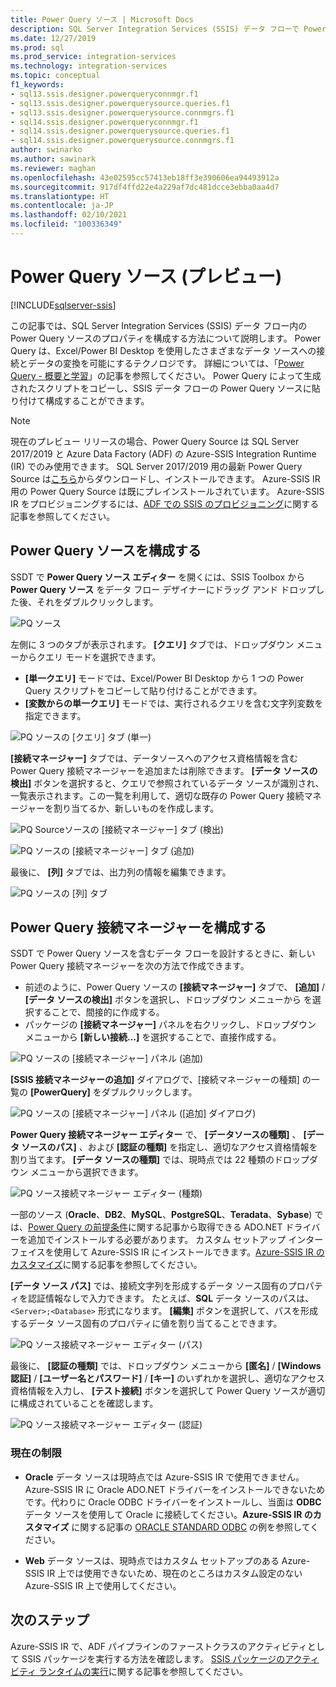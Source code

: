 ```yaml
---
title: Power Query ソース | Microsoft Docs
description: SQL Server Integration Services (SSIS) データ フローで Power Query ソースを構成する方法について説明します。
ms.date: 12/27/2019
ms.prod: sql
ms.prod_service: integration-services
ms.technology: integration-services
ms.topic: conceptual
f1_keywords:
- sql13.ssis.designer.powerqueryconnmgr.f1
- sql13.ssis.designer.powerquerysource.queries.f1
- sql13.ssis.designer.powerquerysource.connmgrs.f1
- sql14.ssis.designer.powerqueryconnmgr.f1
- sql14.ssis.designer.powerquerysource.queries.f1
- sql14.ssis.designer.powerquerysource.connmgrs.f1
author: swinarko
ms.author: sawinark
ms.reviewer: maghan
ms.openlocfilehash: 43e02595cc57413eb18ff3e390606ea94493912a
ms.sourcegitcommit: 917df4ffd22e4a229af7dc481dcce3ebba0aa4d7
ms.translationtype: HT
ms.contentlocale: ja-JP
ms.lasthandoff: 02/10/2021
ms.locfileid: "100336349"
---
```

# <a name="power-query-source-preview"></a>Power Query ソース (プレビュー)

[!INCLUDE[sqlserver-ssis](../../includes/applies-to-version/sqlserver-ssis.md)]

この記事では、SQL Server Integration Services (SSIS) データ フロー内の Power Query ソースのプロパティを構成する方法について説明します。 Power Query は、Excel/Power BI Desktop を使用したさまざまなデータ ソースへの接続とデータの変換を可能にするテクノロジです。 詳細については、「[Power Query - 概要と学習](https://support.office.com/article/power-query-overview-and-learning-ed614c81-4b00-4291-bd3a-55d80767f81d)」の記事を参照してください。 Power Query によって生成されたスクリプトをコピーし、SSIS データ フローの Power Query ソースに貼り付けて構成することができます。
  
> [!NOTE]
> 現在のプレビュー リリースの場合、Power Query Source は SQL Server 2017/2019 と Azure Data Factory (ADF) の Azure-SSIS Integration Runtime (IR) でのみ使用できます。 SQL Server 2017/2019 用の最新 Power Query Source は[こちら](https://www.microsoft.com/download/details.aspx?id=100619)からダウンロードし、インストールできます。 Azure-SSIS IR 用の Power Query Source は既にプレインストールされています。 Azure-SSIS IR をプロビジョニングするには、[ADF での SSIS のプロビジョニング](/azure/data-factory/tutorial-deploy-ssis-packages-azure)に関する記事を参照してください。

## <a name="configure-the-power-query-source"></a>Power Query ソースを構成する

SSDT で **Power Query ソース エディター** を開くには、SSIS Toolbox から **Power Query ソース** をデータ フロー デザイナーにドラッグ アンド ドロップした後、それをダブルクリックします。  

![PQ ソース](media/power-query-source/pq-source.png)

左側に 3 つのタブが表示されます。 **[クエリ]** タブでは、ドロップダウン メニューからクエリ モードを選択できます。
-   **[単一クエリ]** モードでは、Excel/Power BI Desktop から 1 つの Power Query スクリプトをコピーして貼り付けることができます。
-   **[変数からの単一クエリ]** モードでは、実行されるクエリを含む文字列変数を指定できます。

![PQ ソースの [クエリ] タブ (単一)](media/power-query-source/pq-source-queries-tab-single.png)

**[接続マネージャー]** タブでは、データソースへのアクセス資格情報を含む Power Query 接続マネージャーを追加または削除できます。 **[データ ソースの検出]** ボタンを選択すると、クエリで参照されているデータ ソースが識別され、一覧表示されます。この一覧を利用して、適切な既存の Power Query 接続マネージャーを割り当てるか、新しいものを作成します。

![PQ Sourceソースの [接続マネージャー] タブ (検出)](media/power-query-source/pq-source-connection-managers-tab-detect.png)

![PQ ソースの [接続マネージャー] タブ (追加)](media/power-query-source/pq-source-connection-managers-tab-add.png)

最後に、 **[列]** タブでは、出力列の情報を編集できます。

![PQ ソースの [列] タブ](media/power-query-source/pq-source-columns-tab.png)

## <a name="configure-the-power-query-connection-manager"></a>Power Query 接続マネージャーを構成する

SSDT で Power Query ソースを含むデータ フローを設計するときに、新しい Power Query 接続マネージャーを次の方法で作成できます。
- 前述のように、Power Query ソースの **[接続マネージャー]** タブで、 **[追加]** / **[データ ソースの検出]** ボタンを選択し、ドロップダウン メニューから **<New connection...>** を選択することで、間接的に作成する。
- パッケージの **[接続マネージャー]** パネルを右クリックし、ドロップダウン メニューから **[新しい接続...]** を選択することで、直接作成する。

![PQ ソースの [接続マネージャー] パネル (追加)](media/power-query-source/pq-source-connection-managers-panel-add.png)

**[SSIS 接続マネージャーの追加]** ダイアログで、[接続マネージャーの種類] の一覧の **[PowerQuery]** をダブルクリックします。

![PQ ソースの [接続マネージャー] パネル ([追加] ダイアログ)](media/power-query-source/pq-source-connection-managers-panel-add-dialog.png)

**Power Query 接続マネージャー エディター** で、 **[データソースの種類]** 、 **[データ ソースのパス]** 、および **[認証の種類]** を指定し、適切なアクセス資格情報を割り当てます。 **[データ ソースの種類]** では、現時点では 22 種類のドロップダウン メニューから選択できます。

![PQ ソース接続マネージャー エディター (種類)](media/power-query-source/pq-source-connection-manager-editor-kind.png)

一部のソース (**Oracle**、**DB2**、**MySQL**、**PostgreSQL**、**Teradata**、**Sybase**) では、[Power Query の前提条件](/power-bi/desktop-data-source-prerequisites)に関する記事から取得できる ADO.NET ドライバーを追加でインストールする必要があります。 カスタム セットアップ インターフェイスを使用して Azure-SSIS IR にインストールできます。[Azure-SSIS IR のカスタマイズ](/azure/data-factory/how-to-configure-azure-ssis-ir-custom-setup)に関する記事を参照してください。

**[データ ソース パス]** では、接続文字列を形成するデータ ソース固有のプロパティを認証情報なしで入力できます。 たとえば、**SQL** データ ソースのパスは、`<Server>;<Database>` 形式になります。 **[編集]** ボタンを選択して、パスを形成するデータ ソース固有のプロパティに値を割り当てることできます。

![PQ ソース接続マネージャー エディター (パス)](media/power-query-source/pq-source-connection-manager-editor-path.png)

最後に、 **[認証の種類]** では、ドロップダウン メニューから **[匿名]** / **[Windows 認証]** / **[ユーザー名とパスワード]** / **[キー]** のいずれかを選択し、適切なアクセス資格情報を入力し、 **[テスト接続]** ボタンを選択して Power Query ソースが適切に構成されていることを確認します。

![PQ ソース接続マネージャー エディター (認証)](media/power-query-source/pq-source-connection-manager-editor-authentication.png)

### <a name="current-limitations"></a>現在の制限

-   **Oracle** データ ソースは現時点では Azure-SSIS IR で使用できません。Azure-SSIS IR に Oracle ADO.NET ドライバーをインストールできないためです。代わりに Oracle ODBC ドライバーをインストールし、当面は **ODBC** データ ソースを使用して Oracle に接続してください。**Azure-SSIS IR のカスタマイズ** に関する記事の [ORACLE STANDARD ODBC](/azure/data-factory/how-to-configure-azure-ssis-ir-custom-setup) の例を参照してください。

-   **Web** データ ソースは、現時点ではカスタム セットアップのある Azure-SSIS IR 上では使用できないため、現在のところはカスタム設定のない Azure-SSIS IR 上で使用してください。

## <a name="next-steps"></a>次のステップ
Azure-SSIS IR で、ADF パイプラインのファーストクラスのアクティビティとして SSIS パッケージを実行する方法を確認します。 [SSIS パッケージのアクティビティ ランタイムの実行](/azure/data-factory/how-to-invoke-ssis-package-ssis-activity)に関する記事を参照してください。